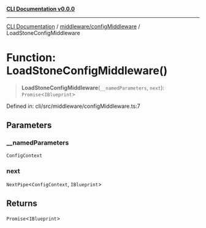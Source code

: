 [**CLI Documentation v0.0.0**](../../../README.md)

***

[CLI Documentation](../../../modules.md) / [middleware/configMiddleware](../README.md) / LoadStoneConfigMiddleware

# Function: LoadStoneConfigMiddleware()

> **LoadStoneConfigMiddleware**(`__namedParameters`, `next`): `Promise`\<`IBlueprint`\>

Defined in: cli/src/middleware/configMiddleware.ts:7

## Parameters

### \_\_namedParameters

`ConfigContext`

### next

`NextPipe`\<`ConfigContext`, `IBlueprint`\>

## Returns

`Promise`\<`IBlueprint`\>
